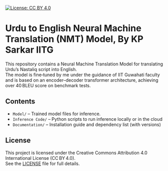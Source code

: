 [![License: CC BY 4.0](https://img.shields.io/badge/License-CC%20BY%204.0-lightgrey.svg)](https://creativecommons.org/licenses/by/4.0/)

# Urdu to English Neural Machine Translation (NMT) Model, By KP Sarkar IITG

This repository contains a Neural Machine Translation Model for translating Urdu’s Nastaliq script into English.  
The model is fine‑tuned by me under the guidance of IIT Guwahati faculty and is based on an encoder–decoder transformer architecture, achieving over 40 BLEU score on benchmark tests.

## Contents

- `Model/` – Trained model files for inference.  
- `Inference Code/` – Python scripts to run inference locally or in the cloud  
- `Documentation/` – Installation guide and dependency list (with versions)

## License

This project is licensed under the Creative Commons Attribution 4.0 International License (CC BY 4.0).  
See the [LICENSE](LICENSE) file for full details.
